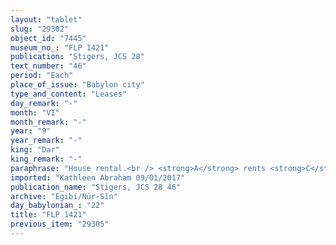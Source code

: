 ```yaml
---
layout: "tablet"
slug: "29302"
object_id: "7445"
museum_no_: "FLP 1421"
publication: "Stigers, JCS 28"
text_number: "46"
period: "Each"
place_of_issue: "Babylon city"
type_and_content: "Leases"
day_remark: "-"
month: "VI"
month_remark: "-"
year: "9"
year_remark: "-"
king: "Dar"
king_remark: "-"
paraphrase: "House rental.<br /> <strong>A</strong> rents <strong>C</strong>&rsquo;house to <strong>B</strong> for a yearly rental price of 24 shekels of stamped silver (<em>ginnu</em>). The house is located near (the one of) <strong>D<sub>1</sub></strong> and <strong>D<sub>2</sub></strong>.<br /> &nbsp;<br /> <strong>A</strong> = Iddināya/Mu&scaron;ēzib-&Scaron;ama&scaron;//Saggilāya; &Scaron;irku/Iddināya//Egibi; <strong>C </strong>= &Scaron;ahhuru; <strong>D<sub>1</sub></strong> = Bēl-nādin-apli/Bēl-bullissu; <strong>D<sub>2</sub></strong> = Nidintu/Nab&ucirc;-&scaron;umu-i&scaron;kun//Saggilāya"
imported: "Kathleen Abraham 09/01/2017"
publication_name: "Stigers, JCS 28 46"
archive: "Egibi/Nūr-Sîn"
day_babylonian_: "22"
title: "FLP 1421"
previous_item: "29305"
---
```

